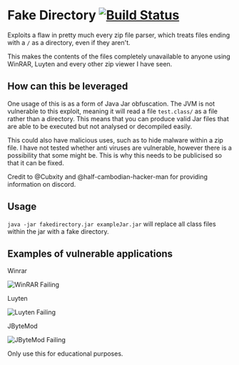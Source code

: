 # Fake Directory [![Build Status](https://travis-ci.com/cookiedragon234/fakedirectory.svg?branch=master)](https://travis-ci.com/cookiedragon234/fakedirectory)
Exploits a flaw in pretty much every zip file parser, which treats files ending with a `/` as a directory, even if they aren't.

This makes the contents of the files completely unavailable to anyone using WinRAR, Luyten and every other zip viewer I have seen.

## How can this be leveraged
One usage of this is as a form of Java Jar obfuscation. The JVM is not vulnerable to this exploit, meaning it will read a file `test.class/` as a file rather than a directory. This means that you can produce valid Jar files that are able to be executed but not analysed or decompiled easily.

This could also have malicious uses, such as to hide malware within a zip file. I have not tested whether anti viruses are vulnerable, however there is a possibility that some might be. This is why this needs to be publicised so that it can be fixed.

Credit to @Cubxity and @half-cambodian-hacker-man for providing information on discord.

## Usage
`java -jar fakedirectory.jar exampleJar.jar` will replace all class files within the jar with a fake directory.

## Examples of vulnerable applications
Winrar

![WinRAR Failing](https://i.imgur.com/pKn2FOO.png)

Luyten

![Luyten Failing](https://i.imgur.com/rkkUNEJ.png)

JByteMod

![JByteMod Failing](https://i.imgur.com/awhPq65.png)


Only use this for educational purposes.